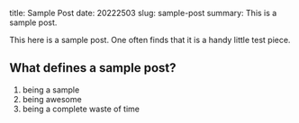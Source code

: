 title: Sample Post
date: 20222503
slug: sample-post
summary: This is a sample post.

This here is a sample post. One often finds that it is a handy little test piece.

## What defines a sample post?

1. being a sample
2. being awesome
3. being a complete waste of time
